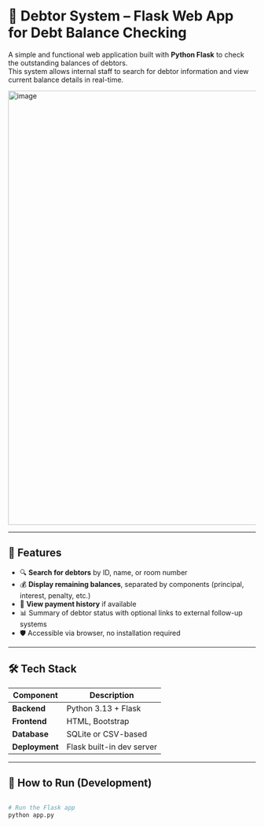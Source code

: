 # 🧾 Debtor System – Flask Web App for Debt Balance Checking

A simple and functional web application built with **Python Flask** to check the outstanding balances of debtors.  
This system allows internal staff to search for debtor information and view current balance details in real-time.


<img width="1852" height="883" alt="image" src="https://github.com/user-attachments/assets/894de83c-7f75-425f-99b2-bac27a50772d" />


---

## 🚀 Features

- 🔍 **Search for debtors** by ID, name, or room number
- 💰 **Display remaining balances**, separated by components (principal, interest, penalty, etc.)
- 🧾 **View payment history** if available
- 📊 Summary of debtor status with optional links to external follow-up systems
- 🛡️ Accessible via browser, no installation required

---

## 🛠 Tech Stack

| Component        | Description                |
|------------------|----------------------------|
| **Backend**      | Python 3.13 + Flask        |
| **Frontend**     | HTML, Bootstrap    |
| **Database**     | SQLite or CSV-based        |
| **Deployment**   | Flask built-in dev server  |

---

## 🧪 How to Run (Development)

```bash

# Run the Flask app
python app.py
